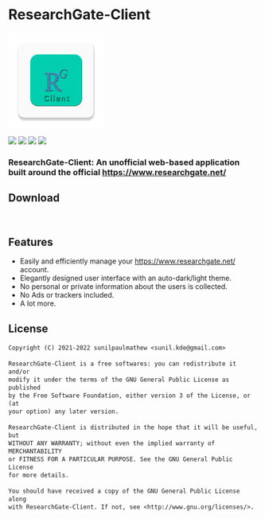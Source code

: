 # ResearchGate-Client

![](app/src/main/res/mipmap-xxxhdpi/ic_launcher.png)

[![](https://img.shields.io/badge/ResearchGate--Client-v0.3-green)](https://play.google.com/store/apps/details?id=com.sunilpaulmathew.researchgateclient)
![](https://img.shields.io/github/languages/top/sunilpaulmathew/RG-Client)
![](https://img.shields.io/github/contributors/sunilpaulmathew/RG-Client)
![](https://img.shields.io/github/license/sunilpaulmathew/RG-Client)

### ResearchGate-Client: An unofficial web-based application built around the official https://www.researchgate.net/

## Download
[<img src="https://play.google.com/intl/en_us/badges/images/generic/en-play-badge.png"
     alt=""
     height="80">](https://play.google.com/store/apps/details?id=com.sunilpaulmathew.researchgateclient)

## Features
* Easily and efficiently manage your https://www.researchgate.net/ account.
* Elegantly designed user interface with an auto-dark/light theme.
* No personal or private information about the users is collected.
* No Ads or trackers included.
* A lot more.

## License

    Copyright (C) 2021-2022 sunilpaulmathew <sunil.kde@gmail.com>

    ResearchGate-Client is a free softwares: you can redistribute it and/or
    modify it under the terms of the GNU General Public License as published
    by the Free Software Foundation, either version 3 of the License, or (at
    your option) any later version.

    ResearchGate-Client is distributed in the hope that it will be useful, but
    WITHOUT ANY WARRANTY; without even the implied warranty of MERCHANTABILITY
    or FITNESS FOR A PARTICULAR PURPOSE. See the GNU General Public License
    for more details.

    You should have received a copy of the GNU General Public License along
    with ResearchGate-Client. If not, see <http://www.gnu.org/licenses/>.
